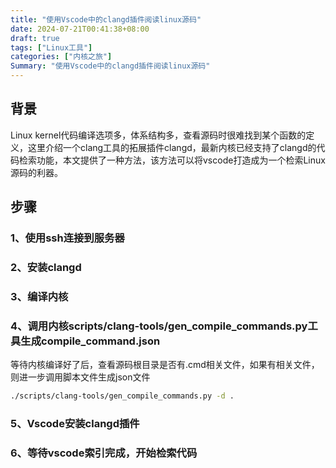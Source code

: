 ```yaml
---
title: "使用Vscode中的clangd插件阅读linux源码"
date: 2024-07-21T00:41:38+08:00
draft: true
tags: ["Linux工具"]
categories: ["内核之旅"]
Summary: "使用Vscode中的clangd插件阅读linux源码"
---
```


## 背景
Linux kernel代码编译选项多，体系结构多，查看源码时很难找到某个函数的定义，这里介绍一个clang工具的拓展插件clangd，最新内核已经支持了clangd的代码检索功能，本文提供了一种方法，该方法可以将vscode打造成为一个检索Linux源码的利器。

## 步骤
### 1、使用ssh连接到服务器

### 2、安装clangd

### 3、编译内核

### 4、调用内核scripts/clang-tools/gen_compile_commands.py工具生成compile_command.json

等待内核编译好了后，查看源码根目录是否有.cmd相关文件，如果有相关文件，则进一步调用脚本文件生成json文件
```bash
./scripts/clang-tools/gen_compile_commands.py -d .
```

### 5、Vscode安装clangd插件

### 6、等待vscode索引完成，开始检索代码

